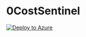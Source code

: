 # 0CostSentinel

[![Deploy to Azure](https://aka.ms/deploytoazurebutton)](https://portal.azure.com/#create/Microsoft.Template/uri/https%3A%2F%2Fraw%2Egithubusercontent%2Ecom%2FRandomUser2343%2F0CostSentinel%2Frefs%2Fheads%2Fmain%2Fazuredeploy%2Ejson/createUIDefinitionUri/https%3A%2F%2Fraw%2Egithubusercontent%2Ecom%2FRandomUser2343%2F0CostSentinel%2Frefs%2Fheads%2Fmain%2FcreateUiDefinition%2Ejson)
